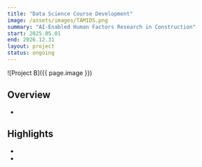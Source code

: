 ```yaml
---
title: "Data Science Course Development"
image: /assets/images/TAMIDS.png
summary: "AI-Enabled Human Factors Research in Construction"
start: 2025.05.01
end: 2026.12.31
layout: project
status: ongoing
---
```


![Project B]({{ page.image }})

## Overview

- 

## Highlights

- 
- 
